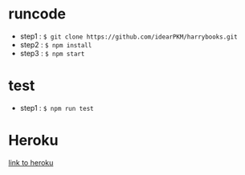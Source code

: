 runcode
==================
* step1  :
 `$ git clone https://github.com/idearPKM/harrybooks.git`
* step2  :
`$ npm install`
* step3  :
`$ npm start`

test
==================
* step1  :
`$ npm run test`

Heroku
==================
[link to heroku](http://idearpkm.herokuapp.com/)
